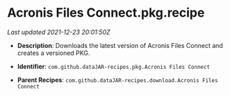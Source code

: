 # Acronis Files Connect.pkg.recipe

_Last updated 2021-12-23 20:01:50Z_

- **Description**: Downloads the latest version of Acronis Files Connect and creates a versioned PKG.

- **Identifier**: `com.github.dataJAR-recipes.pkg.Acronis Files Connect`

- **Parent Recipes**: `com.github.dataJAR-recipes.download.Acronis Files Connect`
